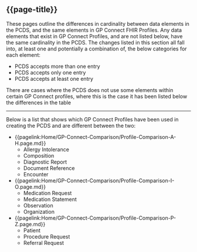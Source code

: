 ## {{page-title}}

<p>These pages outline the differences in cardinality between data elements in the PCDS, and the same elements in GP Connect FHIR Profiles. Any data elements that exist in GP Connect Profiles, and are not listed below, have the same cardinality in the PCDS.
The changes listed in this section all fall into, at least one and potentially a combination of, the below categories for each element: 

- PCDS accepts more than one entry 
- PCDS accepts only one entry
- PCDS accepts at least one entry

There are cases where the PCDS does not use some elements within certain GP Connect profiles, where this is the case it has been listed below the differences in the table </p> 

***

Below is a list that shows which GP Connect Profiles have been used in creating the PCDS and are different between the two: 
- {{pagelink:Home/GP-Connect-Comparison/Profile-Comparison-A-H.page.md}}
    - Allergy Intolerance
    - Composition
    - Diagnostic Report
    - Document Reference
    - Encounter
- {{pagelink:Home/GP-Connect-Comparison/Profile-Comparison-I-O.page.md}}
    - Medication Request 
    - Medication Statement
    - Observation
    - Organization
- {{pagelink:Home/GP-Connect-Comparison/Profile-Comparison-P-Z.page.md}}
    - Patient
    - Procedure Request
    - Referral Request
